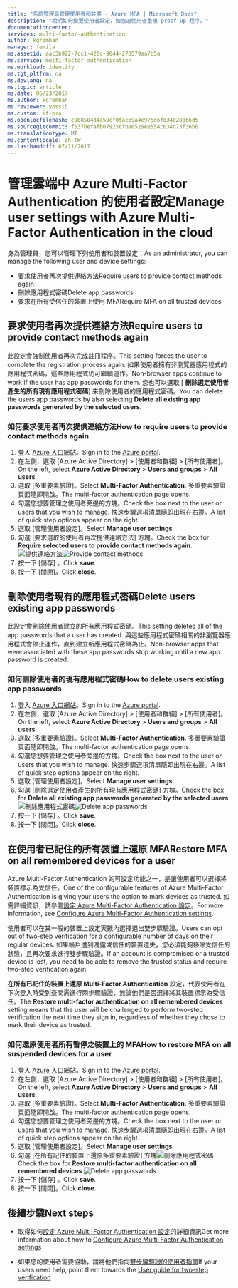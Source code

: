 ```yaml
---
title: "系統管理員管理使用者和裝置 - Azure MFA | Microsoft Docs"
description: "說明如何變更使用者設定，如強迫使用者重複 proof-up 程序。"
documentationcenter: 
services: multi-factor-authentication
author: kgremban
manager: femila
ms.assetid: aac3b922-7cc1-428c-9044-273579aa7b5a
ms.service: multi-factor-authentication
ms.workload: identity
ms.tgt_pltfrm: na
ms.devlang: na
ms.topic: article
ms.date: 06/23/2017
ms.author: kgremban
ms.reviewer: yossib
ms.custom: it-pro
ms.openlocfilehash: e9b8504d4a59cf0fae69a4e975d6f834028066d5
ms.sourcegitcommit: f537befafb079256fba0529ee554c034d73f36b0
ms.translationtype: MT
ms.contentlocale: zh-TW
ms.lasthandoff: 07/11/2017
---
```

# <a name="manage-user-settings-with-azure-multi-factor-authentication-in-the-cloud"></a><span data-ttu-id="514b3-103">管理雲端中 Azure Multi-Factor Authentication 的使用者設定</span><span class="sxs-lookup"><span data-stu-id="514b3-103">Manage user settings with Azure Multi-Factor Authentication in the cloud</span></span>
<span data-ttu-id="514b3-104">身為管理員，您可以管理下列使用者和裝置設定：</span><span class="sxs-lookup"><span data-stu-id="514b3-104">As an administrator, you can manage the following user and device settings:</span></span>

* <span data-ttu-id="514b3-105">要求使用者再次提供連絡方法</span><span class="sxs-lookup"><span data-stu-id="514b3-105">Require users to provide contact methods again</span></span>
* <span data-ttu-id="514b3-106">刪除應用程式密碼</span><span class="sxs-lookup"><span data-stu-id="514b3-106">Delete app passwords</span></span>
* <span data-ttu-id="514b3-107">要求在所有受信任的裝置上使用 MFA</span><span class="sxs-lookup"><span data-stu-id="514b3-107">Require MFA on all trusted devices</span></span> 

## <a name="require-users-to-provide-contact-methods-again"></a><span data-ttu-id="514b3-108">要求使用者再次提供連絡方法</span><span class="sxs-lookup"><span data-stu-id="514b3-108">Require users to provide contact methods again</span></span>
<span data-ttu-id="514b3-109">此設定會強制使用者再次完成註冊程序。</span><span class="sxs-lookup"><span data-stu-id="514b3-109">This setting forces the user to complete the registration process again.</span></span> <span data-ttu-id="514b3-110">如果使用者擁有非瀏覽器應用程式的應用程式密碼，這些應用程式仍可繼續運作。</span><span class="sxs-lookup"><span data-stu-id="514b3-110">Non-browser apps continue to work if the user has app passwords for them.</span></span>  <span data-ttu-id="514b3-111">您也可以選取 [ **刪除選定使用者產生的所有現有應用程式密碼**] 來刪除使用者的應用程式密碼。</span><span class="sxs-lookup"><span data-stu-id="514b3-111">You can delete the users app passwords by also selecting **Delete all existing app passwords generated by the selected users**.</span></span>

### <a name="how-to-require-users-to-provide-contact-methods-again"></a><span data-ttu-id="514b3-112">如何要求使用者再次提供連絡方法</span><span class="sxs-lookup"><span data-stu-id="514b3-112">How to require users to provide contact methods again</span></span>
1. <span data-ttu-id="514b3-113">登入 [Azure 入口網站](https://portal.azure.com)。</span><span class="sxs-lookup"><span data-stu-id="514b3-113">Sign in to the [Azure portal](https://portal.azure.com).</span></span>
2. <span data-ttu-id="514b3-114">在左側，選取 [Azure Active Directory] > [使用者和群組] > [所有使用者]。</span><span class="sxs-lookup"><span data-stu-id="514b3-114">On the left, select **Azure Active Directory** > **Users and groups** > **All users**.</span></span>
3. <span data-ttu-id="514b3-115">選取 [多重要素驗證]。</span><span class="sxs-lookup"><span data-stu-id="514b3-115">Select **Multi-Factor Authentication**.</span></span> <span data-ttu-id="514b3-116">多重要素驗證頁面隨即開啟。</span><span class="sxs-lookup"><span data-stu-id="514b3-116">The multi-factor authentication page opens.</span></span> 
4. <span data-ttu-id="514b3-117">勾選您想要管理之使用者旁邊的方塊。</span><span class="sxs-lookup"><span data-stu-id="514b3-117">Check the box next to the user or users that you wish to manage.</span></span> <span data-ttu-id="514b3-118">快速步驟選項清單隨即出現在右邊。</span><span class="sxs-lookup"><span data-stu-id="514b3-118">A list of quick step options appear on the right.</span></span> 
5. <span data-ttu-id="514b3-119">選取 [管理使用者設定]。</span><span class="sxs-lookup"><span data-stu-id="514b3-119">Select **Manage user settings**.</span></span>
6. <span data-ttu-id="514b3-120">勾選 [要求選取的使用者再次提供連絡方法]  方塊。</span><span class="sxs-lookup"><span data-stu-id="514b3-120">Check the box for **Require selected users to provide contact methods again**.</span></span>
   <span data-ttu-id="514b3-121">![提供連絡方法](./media/multi-factor-authentication-manage-users-and-devices/reproofup.png)</span><span class="sxs-lookup"><span data-stu-id="514b3-121">![Provide contact methods](./media/multi-factor-authentication-manage-users-and-devices/reproofup.png)</span></span>
7. <span data-ttu-id="514b3-122">按一下 [儲存] 。</span><span class="sxs-lookup"><span data-stu-id="514b3-122">Click **save**.</span></span>
8. <span data-ttu-id="514b3-123">按一下 [關閉]。</span><span class="sxs-lookup"><span data-stu-id="514b3-123">Click **close**.</span></span>

## <a name="delete-users-existing-app-passwords"></a><span data-ttu-id="514b3-124">刪除使用者現有的應用程式密碼</span><span class="sxs-lookup"><span data-stu-id="514b3-124">Delete users existing app passwords</span></span>
<span data-ttu-id="514b3-125">此設定會刪除使用者建立的所有應用程式密碼。</span><span class="sxs-lookup"><span data-stu-id="514b3-125">This setting deletes all of the app passwords that a user has created.</span></span> <span data-ttu-id="514b3-126">與這些應用程式密碼相關的非瀏覽器應用程式會停止運作，直到建立新應用程式密碼為止。</span><span class="sxs-lookup"><span data-stu-id="514b3-126">Non-browser apps that were associated with these app passwords stop working until a new app password is created.</span></span>

### <a name="how-to-delete-users-existing-app-passwords"></a><span data-ttu-id="514b3-127">如何刪除使用者的現有應用程式密碼</span><span class="sxs-lookup"><span data-stu-id="514b3-127">How to delete users existing app passwords</span></span>
1. <span data-ttu-id="514b3-128">登入 [Azure 入口網站](https://portal.azure.com)。</span><span class="sxs-lookup"><span data-stu-id="514b3-128">Sign in to the [Azure portal](https://portal.azure.com).</span></span>
2. <span data-ttu-id="514b3-129">在左側，選取 [Azure Active Directory] > [使用者和群組] > [所有使用者]。</span><span class="sxs-lookup"><span data-stu-id="514b3-129">On the left, select **Azure Active Directory** > **Users and groups** > **All users**.</span></span>
3. <span data-ttu-id="514b3-130">選取 [多重要素驗證]。</span><span class="sxs-lookup"><span data-stu-id="514b3-130">Select **Multi-Factor Authentication**.</span></span> <span data-ttu-id="514b3-131">多重要素驗證頁面隨即開啟。</span><span class="sxs-lookup"><span data-stu-id="514b3-131">The multi-factor authentication page opens.</span></span> 
6. <span data-ttu-id="514b3-132">勾選您想要管理之使用者旁邊的方塊。</span><span class="sxs-lookup"><span data-stu-id="514b3-132">Check the box next to the user or users that you wish to manage.</span></span> <span data-ttu-id="514b3-133">快速步驟選項清單隨即出現在右邊。</span><span class="sxs-lookup"><span data-stu-id="514b3-133">A list of quick step options appear on the right.</span></span> 
7. <span data-ttu-id="514b3-134">選取 [管理使用者設定]。</span><span class="sxs-lookup"><span data-stu-id="514b3-134">Select **Manage user settings**.</span></span>
8. <span data-ttu-id="514b3-135">勾選 [刪除選定使用者產生的所有現有應用程式密碼]  方塊。</span><span class="sxs-lookup"><span data-stu-id="514b3-135">Check the box for **Delete all existing app passwords generated by the selected users**.</span></span>
   <span data-ttu-id="514b3-136">![刪除應用程式密碼](./media/multi-factor-authentication-manage-users-and-devices/deleteapppasswords.png)</span><span class="sxs-lookup"><span data-stu-id="514b3-136">![Delete app passwords](./media/multi-factor-authentication-manage-users-and-devices/deleteapppasswords.png)</span></span>
9. <span data-ttu-id="514b3-137">按一下 [儲存] 。</span><span class="sxs-lookup"><span data-stu-id="514b3-137">Click **save**.</span></span>
10. <span data-ttu-id="514b3-138">按一下 [關閉]。</span><span class="sxs-lookup"><span data-stu-id="514b3-138">Click **close**.</span></span>

## <a name="restore-mfa-on-all-remembered-devices-for-a-user"></a><span data-ttu-id="514b3-139">在使用者已記住的所有裝置上還原 MFA</span><span class="sxs-lookup"><span data-stu-id="514b3-139">Restore MFA on all remembered devices for a user</span></span>
<span data-ttu-id="514b3-140">Azure Multi-Factor Authentication 的可設定功能之一，是讓使用者可以選擇將裝置標示為受信任。</span><span class="sxs-lookup"><span data-stu-id="514b3-140">One of the configurable features of Azure Multi-Factor Authentication is giving your users the option to mark devices as trusted.</span></span> <span data-ttu-id="514b3-141">如需詳細資訊，請參閱[設定 Azure Multi-Factor Authentication 設定](multi-factor-authentication-whats-next.md#remember-multi-factor-authentication-for-devices-that-users-trust)。</span><span class="sxs-lookup"><span data-stu-id="514b3-141">For more information, see [Configure Azure Multi-Factor Authentication settings](multi-factor-authentication-whats-next.md#remember-multi-factor-authentication-for-devices-that-users-trust).</span></span>

<span data-ttu-id="514b3-142">使用者可以在其一般的裝置上設定天數內選擇退出雙步驟驗證。</span><span class="sxs-lookup"><span data-stu-id="514b3-142">Users can opt out of two-step verification for a configurable number of days on their regular devices.</span></span> <span data-ttu-id="514b3-143">如果帳戶遭到洩露或信任的裝置遺失，您必須能夠移除受信任的狀態，且再次要求進行雙步驟驗證。</span><span class="sxs-lookup"><span data-stu-id="514b3-143">If an account is compromised or a trusted device is lost, you need to be able to remove the trusted status and require two-step verification again.</span></span>

<span data-ttu-id="514b3-144">**在所有已記住的裝置上還原 Multi-Factor Authentication** 設定，代表使用者在下次登入時受到查問需進行兩步驟驗證，無論他們是否選擇將其裝置標示為受信任。</span><span class="sxs-lookup"><span data-stu-id="514b3-144">The **Restore multi-factor authentication on all remembered devices** setting means that the user will be challenged to perform two-step verification the next time they sign in, regardless of whether they chose to mark their device as trusted.</span></span> 

### <a name="how-to-restore-mfa-on-all-suspended-devices-for-a-user"></a><span data-ttu-id="514b3-145">如何還原使用者所有暫停之裝置上的 MFA</span><span class="sxs-lookup"><span data-stu-id="514b3-145">How to restore MFA on all suspended devices for a user</span></span>
1. <span data-ttu-id="514b3-146">登入 [Azure 入口網站](https://portal.azure.com)。</span><span class="sxs-lookup"><span data-stu-id="514b3-146">Sign in to the [Azure portal](https://portal.azure.com).</span></span>
2. <span data-ttu-id="514b3-147">在左側，選取 [Azure Active Directory] > [使用者和群組] > [所有使用者]。</span><span class="sxs-lookup"><span data-stu-id="514b3-147">On the left, select **Azure Active Directory** > **Users and groups** > **All users**.</span></span>
3. <span data-ttu-id="514b3-148">選取 [多重要素驗證]。</span><span class="sxs-lookup"><span data-stu-id="514b3-148">Select **Multi-Factor Authentication**.</span></span> <span data-ttu-id="514b3-149">多重要素驗證頁面隨即開啟。</span><span class="sxs-lookup"><span data-stu-id="514b3-149">The multi-factor authentication page opens.</span></span> 
6. <span data-ttu-id="514b3-150">勾選您想要管理之使用者旁邊的方塊。</span><span class="sxs-lookup"><span data-stu-id="514b3-150">Check the box next to the user or users that you wish to manage.</span></span> <span data-ttu-id="514b3-151">快速步驟選項清單隨即出現在右邊。</span><span class="sxs-lookup"><span data-stu-id="514b3-151">A list of quick step options appear on the right.</span></span> 
7. <span data-ttu-id="514b3-152">選取 [管理使用者設定]。</span><span class="sxs-lookup"><span data-stu-id="514b3-152">Select **Manage user settings**.</span></span>
8. <span data-ttu-id="514b3-153">勾選 [在所有記住的裝置上還原多重要素驗證]
    方塊![刪除應用程式密碼](./media/multi-factor-authentication-manage-users-and-devices/rememberdevices.png)</span><span class="sxs-lookup"><span data-stu-id="514b3-153">Check the box for **Restore multi-factor authentication on all remembered devices**
![Delete app passwords](./media/multi-factor-authentication-manage-users-and-devices/rememberdevices.png)</span></span>
9. <span data-ttu-id="514b3-154">按一下 [儲存] 。</span><span class="sxs-lookup"><span data-stu-id="514b3-154">Click **save**.</span></span>
10. <span data-ttu-id="514b3-155">按一下 [關閉]。</span><span class="sxs-lookup"><span data-stu-id="514b3-155">Click **close**.</span></span>

## <a name="next-steps"></a><span data-ttu-id="514b3-156">後續步驟</span><span class="sxs-lookup"><span data-stu-id="514b3-156">Next steps</span></span>

- <span data-ttu-id="514b3-157">取得如何[設定 Azure Multi-Factor Authentication 設定](multi-factor-authentication-whats-next.md)的詳細資訊</span><span class="sxs-lookup"><span data-stu-id="514b3-157">Get more information about how to [Configure Azure Multi-Factor Authentication settings](multi-factor-authentication-whats-next.md)</span></span>

- <span data-ttu-id="514b3-158">如果您的使用者需要協助，請將他們指向[雙步驟驗證的使用者指南](./end-user/multi-factor-authentication-end-user.md)</span><span class="sxs-lookup"><span data-stu-id="514b3-158">If your users need help, point them towards the [User guide for two-step verification](./end-user/multi-factor-authentication-end-user.md)</span></span>
